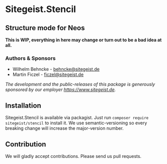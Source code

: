 # Sitegeist.Stencil
## Structure mode for Neos

**This is WIP, everything in here may change or turn out to be a bad idea at all.**

### Authors & Sponsors

* Wilhelm Behncke - behncke@sitegeist.de
* Martin Ficzel - ficzel@sitegeist.de

*The development and the public-releases of this package is generously sponsored by our employer https://www.sitegeist.de.*

## Installation

Sitegeist.Stencil is available via packagist. Just run `composer require sitegeist/stencil` to install it. We use semantic-versioning so every breaking change will increase the major-version number.

## Contribution

We will gladly accept contributions. Please send us pull requests.
